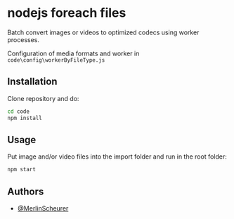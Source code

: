 # nodejs foreach files

Batch convert images or videos to optimized codecs using worker processes.

Configuration of media formats and worker in `code\config\workerByFileType.js`

## Installation

Clone repository and do:

```bash
cd code
npm install
```

## Usage

Put image and/or video files into the import folder and run in the root folder:

```bash
npm start
```

## Authors

- [@MerlinScheurer](https://github.com/MerlinScheurer)
